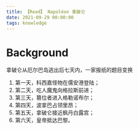```yaml
---
title: 【Read】 Napoléon 拿破仑
date: 2021-09-29 00:00:00
tags: knowledge
---
```


# Background

拿破仑从厄尔巴岛逃出后七天内，一家报纸的题目变换

1. 第一天，科西嘉怪物在儒安港登陆；
1. 第二天，吃人魔鬼向格拉斯前进；
1. 第三天，篡位者进入格勒诺布尔；
1. 第四天，波拿巴占领里昂；
1. 第五天，拿破仑接近枫丹白露宫；
1. 第六天，皇帝抵达巴黎。
